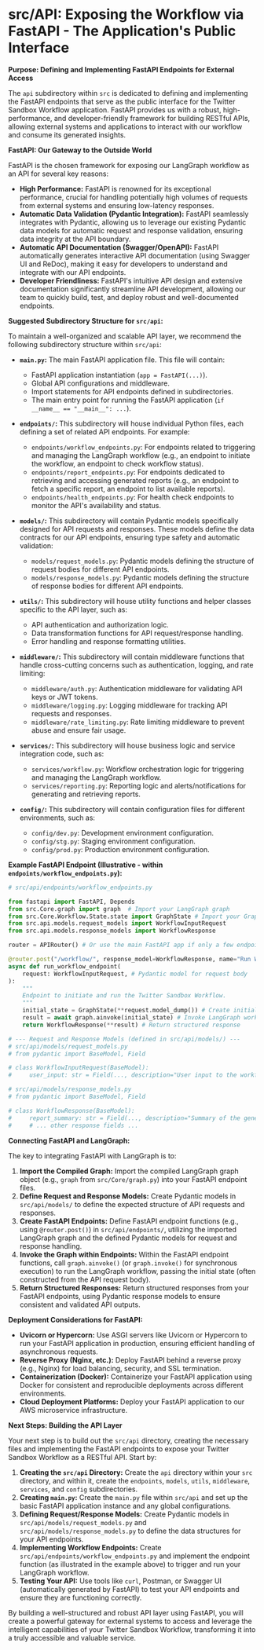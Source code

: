 # src/API: Exposing the Workflow via FastAPI - The Application's Public Interface

**Purpose:  Defining and Implementing FastAPI Endpoints for External Access**

The `api` subdirectory within `src` is dedicated to defining and implementing the FastAPI endpoints that serve as the public interface for the Twitter Sandbox Workflow application. FastAPI provides us with a robust, high-performance, and developer-friendly framework for building RESTful APIs, allowing external systems and applications to interact with our workflow and consume its generated insights.

**FastAPI:  Our Gateway to the Outside World**

FastAPI is the chosen framework for exposing our LangGraph workflow as an API for several key reasons:

*   **High Performance:** FastAPI is renowned for its exceptional performance, crucial for handling potentially high volumes of requests from external systems and ensuring low-latency responses.
*   **Automatic Data Validation (Pydantic Integration):**  FastAPI seamlessly integrates with Pydantic, allowing us to leverage our existing Pydantic data models for automatic request and response validation, ensuring data integrity at the API boundary.
*   **Automatic API Documentation (Swagger/OpenAPI):**  FastAPI automatically generates interactive API documentation (using Swagger UI and ReDoc), making it easy for developers to understand and integrate with our API endpoints.
*   **Developer Friendliness:** FastAPI's intuitive API design and extensive documentation significantly streamline API development, allowing our team to quickly build, test, and deploy robust and well-documented endpoints.

**Suggested Subdirectory Structure for `src/api`:**

To maintain a well-organized and scalable API layer, we recommend the following subdirectory structure within `src/api`:

*   **`main.py`:**  The main FastAPI application file.  This file will contain:
    *   FastAPI application instantiation (`app = FastAPI(...)`).
    *   Global API configurations and middleware.
    *   Import statements for API endpoints defined in subdirectories.
    *   The main entry point for running the FastAPI application (`if __name__ == "__main__": ...`).

*   **`endpoints/`:**  This subdirectory will house individual Python files, each defining a set of related API endpoints.  For example:
    *   `endpoints/workflow_endpoints.py`:  For endpoints related to triggering and managing the LangGraph workflow (e.g., an endpoint to initiate the workflow, an endpoint to check workflow status).
    *   `endpoints/report_endpoints.py`:  For endpoints dedicated to retrieving and accessing generated reports (e.g., an endpoint to fetch a specific report, an endpoint to list available reports).
    *   `endpoints/health_endpoints.py`:  For health check endpoints to monitor the API's availability and status.

*   **`models/`:**  This subdirectory will contain Pydantic models specifically designed for API requests and responses. These models define the data contracts for our API endpoints, ensuring type safety and automatic validation:
    *   `models/request_models.py`:  Pydantic models defining the structure of request bodies for different API endpoints.
    *   `models/response_models.py`:  Pydantic models defining the structure of response bodies for different API endpoints.

*   **`utils/`:**  This subdirectory will house utility functions and helper classes specific to the API layer, such as:
    *   API authentication and authorization logic.
    *   Data transformation functions for API request/response handling.
    *   Error handling and response formatting utilities.

*   **`middleware/`:**  This subdirectory will contain middleware functions that handle cross-cutting concerns such as authentication, logging, and rate limiting:
    *   `middleware/auth.py`:  Authentication middleware for validating API keys or JWT tokens.
    *   `middleware/logging.py`:  Logging middleware for tracking API requests and responses.
    *   `middleware/rate_limiting.py`:  Rate limiting middleware to prevent abuse and ensure fair usage.

*   **`services/`:**  This subdirectory will house business logic and service integration code, such as:
    *   `services/workflow.py`:  Workflow orchestration logic for triggering and managing the LangGraph workflow.
    *   `services/reporting.py`:  Reporting logic and alerts/notifications for generating and retrieving reports.

*   **`config/`:**  This subdirectory will contain configuration files for different environments, such as:
    *   `config/dev.py`:  Development environment configuration.
    *   `config/stg.py`:  Staging environment configuration.
    *   `config/prod.py`:  Production environment configuration.

**Example FastAPI Endpoint (Illustrative - within `endpoints/workflow_endpoints.py`):**

```python
# src/api/endpoints/workflow_endpoints.py

from fastapi import FastAPI, Depends
from src.Core.graph import graph  # Import your LangGraph graph
from src.Core.Workflow.State.state import GraphState # Import your GraphState model
from src.api.models.request_models import WorkflowInputRequest
from src.api.models.response_models import WorkflowResponse

router = APIRouter() # Or use the main FastAPI app if only a few endpoints

@router.post("/workflow/", response_model=WorkflowResponse, name="Run Workflow")
async def run_workflow_endpoint(
    request: WorkflowInputRequest, # Pydantic model for request body
):
    """
    Endpoint to initiate and run the Twitter Sandbox Workflow.
    """
    initial_state = GraphState(**request.model_dump()) # Create initial state from request
    result = await graph.ainvoke(initial_state) # Invoke LangGraph workflow
    return WorkflowResponse(**result) # Return structured response

# --- Request and Response Models (defined in src/api/models/) ---
# src/api/models/request_models.py
# from pydantic import BaseModel, Field

# class WorkflowInputRequest(BaseModel):
#     user_input: str = Field(..., description="User input to the workflow.")

# src/api/models/response_models.py
# from pydantic import BaseModel, Field

# class WorkflowResponse(BaseModel):
#     report_summary: str = Field(..., description="Summary of the generated report.")
#     # ... other response fields ...
```

**Connecting FastAPI and LangGraph:**

The key to integrating FastAPI with LangGraph is to:

1.  **Import the Compiled Graph:**  Import the compiled LangGraph graph object (e.g., `graph` from `src/Core/graph.py`) into your FastAPI endpoint files.
2.  **Define Request and Response Models:**  Create Pydantic models in `src/api/models/` to define the expected structure of API requests and responses.
3.  **Create FastAPI Endpoints:**  Define FastAPI endpoint functions (e.g., using `@router.post()`) in `src/api/endpoints/`, utilizing the imported LangGraph graph and the defined Pydantic models for request and response handling.
4.  **Invoke the Graph within Endpoints:**  Within the FastAPI endpoint functions, call `graph.ainvoke()` (or `graph.invoke()` for synchronous execution) to run the LangGraph workflow, passing the initial state (often constructed from the API request body).
5.  **Return Structured Responses:**  Return structured responses from your FastAPI endpoints, using Pydantic response models to ensure consistent and validated API outputs.

**Deployment Considerations for FastAPI:**

*   **Uvicorn or Hypercorn:**  Use ASGI servers like Uvicorn or Hypercorn to run your FastAPI application in production, ensuring efficient handling of asynchronous requests.
*   **Reverse Proxy (Nginx, etc.):**  Deploy FastAPI behind a reverse proxy (e.g., Nginx) for load balancing, security, and SSL termination.
*   **Containerization (Docker):**  Containerize your FastAPI application using Docker for consistent and reproducible deployments across different environments.
*   **Cloud Deployment Platforms:**  Deploy your FastAPI application to our AWS microservice infrastructure. 

**Next Steps: Building the API Layer**

Your next step is to build out the `src/api` directory, creating the necessary files and implementing the FastAPI endpoints to expose your Twitter Sandbox Workflow as a RESTful API.  Start by:

1.  **Creating the `src/api` Directory:**  Create the `api` directory within your `src` directory, and within it, create the `endpoints`, `models`, `utils`, `middleware`, `services`, and `config` subdirectories.
2.  **Creating `main.py`:**  Create the `main.py` file within `src/api` and set up the basic FastAPI application instance and any global configurations.
3.  **Defining Request/Response Models:**  Create Pydantic models in `src/api/models/request_models.py` and `src/api/models/response_models.py` to define the data structures for your API endpoints.
4.  **Implementing Workflow Endpoints:**  Create `src/api/endpoints/workflow_endpoints.py` and implement the endpoint function (as illustrated in the example above) to trigger and run your LangGraph workflow.
5.  **Testing Your API:**  Use tools like `curl`, Postman, or Swagger UI (automatically generated by FastAPI) to test your API endpoints and ensure they are functioning correctly.

By building a well-structured and robust API layer using FastAPI, you will create a powerful gateway for external systems to access and leverage the intelligent capabilities of your Twitter Sandbox Workflow, transforming it into a truly accessible and valuable service.